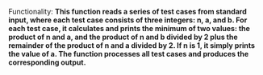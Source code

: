 Functionality: **This function reads a series of test cases from standard input, where each test case consists of three integers: n, a, and b. For each test case, it calculates and prints the minimum of two values: the product of n and a, and the product of n and b divided by 2 plus the remainder of the product of n and a divided by 2. If n is 1, it simply prints the value of a. The function processes all test cases and produces the corresponding output.**